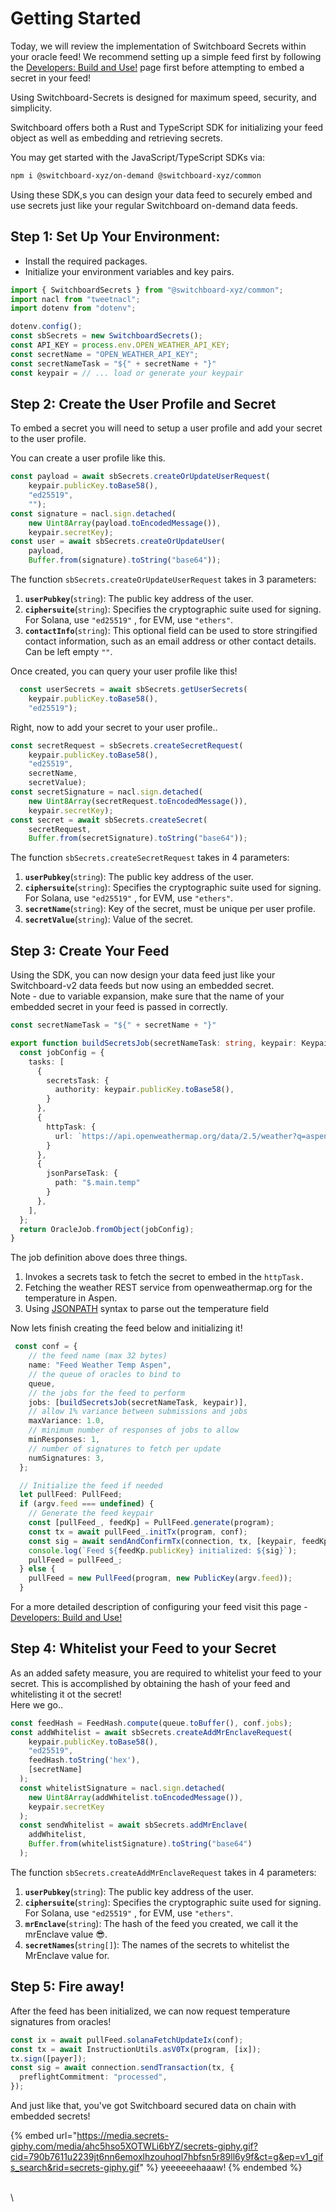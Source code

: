 # Getting Started

Today, we will review the implementation of Switchboard Secrets within your oracle feed! We recommend setting up a simple feed first by following the [Developers: Build and Use!](https://app.gitbook.com/s/ZUlLPjef2DsoVKi8Itkj/developers-build-and-use "mention") page first before attempting to embed a secret in your feed!

Using Switchboard-Secrets is designed for maximum speed, security, and simplicity.

Switchboard offers both a Rust and TypeScript SDK for initializing your feed object as well as embedding and retrieving secrets.

You may get started with the JavaScript/TypeScript SDKs via:

```sh
npm i @switchboard-xyz/on-demand @switchboard-xyz/common
```

Using these SDK,s you can design your data feed to securely embed and use secrets just like your regular Switchboard on-demand data feeds.

## Step 1: **Set Up Your Environment:**

* Install the required packages.
* Initialize your environment variables and key pairs.

```typescript
import { SwitchboardSecrets } from "@switchboard-xyz/common";
import nacl from "tweetnacl";
import dotenv from "dotenv";

dotenv.config();
const sbSecrets = new SwitchboardSecrets();
const API_KEY = process.env.OPEN_WEATHER_API_KEY;
const secretName = "OPEN_WEATHER_API_KEY";
const secretNameTask = "${" + secretName + "}"
const keypair = // ... load or generate your keypair
```

## Step 2: **Create the User Profile and Secret**

To embed a secret you will need to setup a user profile and add your secret to the user profile.&#x20;

You can create a user profile like this.&#x20;

```typescript
const payload = await sbSecrets.createOrUpdateUserRequest(
    keypair.publicKey.toBase58(),
    "ed25519",
    "");
const signature = nacl.sign.detached(
    new Uint8Array(payload.toEncodedMessage()),
    keypair.secretKey);
const user = await sbSecrets.createOrUpdateUser(
    payload,
    Buffer.from(signature).toString("base64"));
```

The function `sbSecrets.createOrUpdateUserRequest` takes in 3 parameters:

1. **`userPubkey`**(`string`): The public key address of the user.
2. **`ciphersuite`**(`string`): Specifies the cryptographic suite used for signing. For Solana, use `"ed25519"` , for EVM, use `"ethers"`.
3. **`contactInfo`**(`string`): This optional field can be used to store stringified contact information, such as an email address or other contact details. Can be left empty `""`.

Once created, you can query your user profile like this!

```typescript
  const userSecrets = await sbSecrets.getUserSecrets(
    keypair.publicKey.toBase58(),
    "ed25519");
```

Right, now to add your secret to your user profile..&#x20;

```typescript
const secretRequest = sbSecrets.createSecretRequest(
    keypair.publicKey.toBase58(),
    "ed25519",
    secretName,
    secretValue);
const secretSignature = nacl.sign.detached(
    new Uint8Array(secretRequest.toEncodedMessage()),
    keypair.secretKey); 
const secret = await sbSecrets.createSecret(
    secretRequest,
    Buffer.from(secretSignature).toString("base64"));
```

The function `sbSecrets.createSecretRequest` takes in 4 parameters:

1. **`userPubkey`**(`string`): The public key address of the user.
2. **`ciphersuite`**(`string`): Specifies the cryptographic suite used for signing. For Solana, use `"ed25519"` , for EVM, use `"ethers"`.
3. **`secretName`**(`string`): Key of the secret, must be unique per user profile.
4. **`secretValue`**(`string`): Value of the secret.

## Step 3: Create Your Feed

Using the SDK, you can now design your data feed just like your Switchboard-v2 data feeds but now using an embedded secret. \
Note - due to variable expansion, make sure that the name of your embedded secret in your feed is passed in correctly.

```typescript
const secretNameTask = "${" + secretName + "}"
```

```typescript
export function buildSecretsJob(secretNameTask: string, keypair: Keypair): OracleJob {
  const jobConfig = {
    tasks: [
      {
        secretsTask: {
          authority: keypair.publicKey.toBase58(),
        }
      },
      {
        httpTask: {
          url: `https://api.openweathermap.org/data/2.5/weather?q=aspen,us&appid=${secretNameTask}&units=metric`,
        }
      },
      {
        jsonParseTask: {
          path: "$.main.temp"
        }
      },
    ],
  };
  return OracleJob.fromObject(jobConfig);
}
```

The job definition above does three things.

1. Invokes a secrets task to fetch the secret to embed in the `httpTask.`
2. Fetching the weather REST service from openweathermap.org for the temperature in Aspen.
3. Using [JSONPATH](https://github.com/json-path/JsonPath) syntax to parse out the temperature field

Now lets finish creating the feed below and initializing it!

```typescript
 const conf = {
    // the feed name (max 32 bytes)
    name: "Feed Weather Temp Aspen",
    // the queue of oracles to bind to
    queue,
    // the jobs for the feed to perform
    jobs: [buildSecretsJob(secretNameTask, keypair)],
    // allow 1% variance between submissions and jobs
    maxVariance: 1.0,
    // minimum number of responses of jobs to allow
    minResponses: 1,
    // number of signatures to fetch per update
    numSignatures: 3,
  };

  // Initialize the feed if needed
  let pullFeed: PullFeed;
  if (argv.feed === undefined) {
    // Generate the feed keypair
    const [pullFeed_, feedKp] = PullFeed.generate(program);
    const tx = await pullFeed_.initTx(program, conf);
    const sig = await sendAndConfirmTx(connection, tx, [keypair, feedKp]);
    console.log(`Feed ${feedKp.publicKey} initialized: ${sig}`);
    pullFeed = pullFeed_;
  } else {
    pullFeed = new PullFeed(program, new PublicKey(argv.feed));
  }
```

For a more detailed description of configuring your feed visit this page - [Developers: Build and Use!](https://app.gitbook.com/s/ZUlLPjef2DsoVKi8Itkj/developers-build-and-use "mention")

## Step 4: Whitelist your Feed to your Secret

As an added safety measure, you are required to whitelist your feed to your secret. This is accomplished by obtaining the hash of your feed and whitelisting it ot the secret!\
Here we go..

```typescript
const feedHash = FeedHash.compute(queue.toBuffer(), conf.jobs);
const addWhitelist = await sbSecrets.createAddMrEnclaveRequest(
    keypair.publicKey.toBase58(),
    "ed25519",
    feedHash.toString('hex'),
    [secretName]
  );
  const whitelistSignature = nacl.sign.detached(
    new Uint8Array(addWhitelist.toEncodedMessage()),
    keypair.secretKey
  );
  const sendWhitelist = await sbSecrets.addMrEnclave(
    addWhitelist,
    Buffer.from(whitelistSignature).toString("base64")
  );
```

The function `sbSecrets.createAddMrEnclaveRequest` takes in 4 parameters:

1. **`userPubkey`**(`string`): The public key address of the user.
2. **`ciphersuite`**(`string`): Specifies the cryptographic suite used for signing. For Solana, use `"ed25519"` , for EVM, use `"ethers"`.
3. **`mrEnclave`**(`string`): The hash of the feed you created, we call it the mrEnclave value :sunglasses:.
4. **`secretNames`**(`string[]`): The names of the secrets to whitelist the MrEnclave value for.

## Step 5: Fire away!

After the feed has been initialized, we can now request temperature signatures from oracles!

```typescript
const ix = await pullFeed.solanaFetchUpdateIx(conf);
const tx = await InstructionUtils.asV0Tx(program, [ix]);
tx.sign([payer]);
const sig = await connection.sendTransaction(tx, {
  preflightCommitment: "processed",
});
```

And just like that, you've got Switchboard secured data on chain with embedded secrets!

{% embed url="https://media.secrets-giphy.com/media/ahc5hso5XOTWLi6bYZ/secrets-giphy.gif?cid=790b7611u2239jt6nn6emoxlhzouhoql7hbfsn5r89ll6y9f&ct=g&ep=v1_gifs_search&rid=secrets-giphy.gif" %}
yeeeeeehaaaw!
{% endembed %}



\
\
